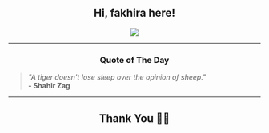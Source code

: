 <h2 align="center"> Hi, fakhira here!</h2>

<p align="center">
<a href="https://github.com/fakhiralkda" alt="github streak"><img src="https://dvst-streak.herokuapp.com/?user=fakhiralkda&theme=tokyonight&fire=DD472C"></a>
</p>

<hr>
<h3 align="center">Quote of The Day</h3>
<p align="center">
<blockquote>
<i>"A tiger doesn't lose sleep over the opinion of sheep."</i>
<br>
<b>- Shahir Zag</b>
</blockquote>
</p>


<hr>
<h2 align="center">Thank You 🙏🏼</h2>
